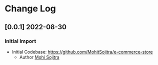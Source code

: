 # Change Log

## [0.0.1] 2022-08-30
### Initial Import

- Initial Codebase: https://github.com/MohitSojitra/e-commerce-store
  - Author [Mohi Sojitra](https://in.linkedin.com/in/mohit-sojitra)

